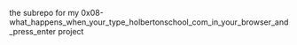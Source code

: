 the subrepo for my 0x08-what_happens_when_your_type_holbertonschool_com_in_your_browser_and_press_enter project
